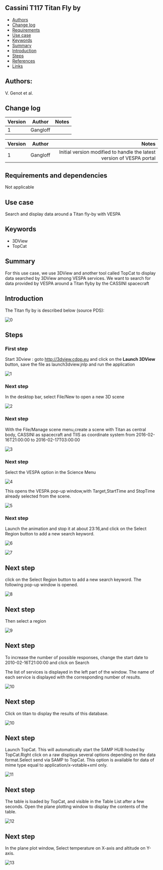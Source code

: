 ## Cassini T117 Titan Fly by

* [Authors](#authors)
* [Change log](#change-log)
* [Requirements](#requirements-and-dependencies)
* [Use case](#use-case)
* [Keywords](#keywords)
* [Summary](#summary)
* [Introduction](#introduction)
* [Steps](#steps)
* [References](#references)
* [Links](#links)

## Authors:

V. Genot et al.

## Change log

| Version       | Author        | Notes  |
| ------------- |:-------------:| -----: |
| 1             | Gangloff      |    |


| Version       | Author        | Notes                                                                |
| ------------- |:-------------:| --------------------------------------------------------------------:|
| 1             | Gangloff      | Initial version modified to handle the latest version of VESPA portal|

## Requirements and dependencies
 Not applicable

## Use case
Search and display data around a Titan fly-by with VESPA

## Keywords
* 3DView
* TopCat

## Summary
For this use case, we use 3DView and another tool called TopCat to display data searched by 3DView among VESPA services.
We want to search for data provided by VESPA around a Titan flyby by the CASSINI spacecraft

## Introduction

The Titan fly by is described below (source PDS):


![0](https://github.com/epn-vespa/tutorials/blob/draft/magnetospheres/cassini-titan-flyby/img/T117atPDS.png)

## Steps

### First step
Start 3Dview : goto http://3dview.cdpp.eu and click on the **Launch 3DView** button, save the file as launch3dview.jnlp and run the application

![1](https://github.com/epn-vespa/tutorials/blob/draft/magnetospheres/cassini-titan-flyby/img/3DviewLaunchPage.png)

### Next step
In the desktop bar, select File/New to open a new 3D scene

![2](https://github.com/epn-vespa/tutorials/blob/draft/magnetospheres/cassini-titan-flyby/img/open3Dscene.png)

### Next step
With the File/Manage scene menu,create a scene with Titan as central body, CASSINI as spacecraft and TIIS as coordinate system
from 2016-02-16T21:00:00 to 2016-02-17T03:00:00

![3](https://github.com/epn-vespa/tutorials/blob/draft/magnetospheres/cassini-titan-flyby/img/manageScene.png)

### Next step
Select the VESPA option in the Science Menu

![4](https://github.com/epn-vespa/tutorials/blob/draft/magnetospheres/cassini-titan-flyby/img/sciencemenu.png)

This opens the VESPA pop-up window,with Target,StartTime and StopTime already selected from the scene.

![5](https://github.com/epn-vespa/tutorials/blob/draft/magnetospheres/cassini-titan-flyby/img/EPNTAPWindow.png)

### Next step
Launch the animation and stop it at about 23:16,and click on the Select Region button to add a new search keyword.

![6](https://github.com/epn-vespa/tutorials/blob/draft/magnetospheres/cassini-titan-flyby/img/launchAnimation.png)

![7](https://github.com/epn-vespa/tutorials/blob/draft/magnetospheres/cassini-titan-flyby/img/time.png)

## Next step
click on the Select Region button to add a new search keyword. The following pop-up window is opened.

![8](https://github.com/epn-vespa/tutorials/blob/draft/magnetospheres/cassini-titan-flyby/img/selectRegion1.png)

## Next step
Then select a region 

![9](https://github.com/epn-vespa/tutorials/blob/draft/magnetospheres/cassini-titan-flyby/img/selectRegion2.png)

## Next step
To increase the number of possible responses, change the start date to
2010-02-16T21:00:00  and click on Search

The list of services is displayed in the left part of the window. The name of each service is displayed with the corresponding
number of results.

![10](https://github.com/epn-vespa/tutorials/blob/draft/magnetospheres/cassini-titan-flyby/img/ListOfServices.png)

## Next step
Click on titan to display the results of this database.

![10](https://github.com/epn-vespa/tutorials/blob/draft/magnetospheres/cassini-titan-flyby/img/titanResults.png)

## Next step
Launch TopCat. This will automatically start the SAMP HUB hosted by TopCat.Right click on a raw displays several options
depending on the data format.Select send via SAMP to TopCat.
This option is available for data of mime type equal to application/x-votable+xml only.

![11](https://github.com/epn-vespa/tutorials/blob/draft/magnetospheres/cassini-titan-flyby/img/sendToTopCat.png)

## Next step

The table is loaded by TopCat, and visible in the Table List after a few seconds. Open the plane plotting window to display the contents of the table.

![12](https://github.com/epn-vespa/tutorials/blob/draft/magnetospheres/cassini-titan-flyby/img/topcatView.png)

## Next step

In the plane plot window, Select temperature on X-axis and altitude on Y-axis.

![13](https://github.com/epn-vespa/tutorials/blob/draft/magnetospheres/cassini-titan-flyby/img/planePlotting.png)


